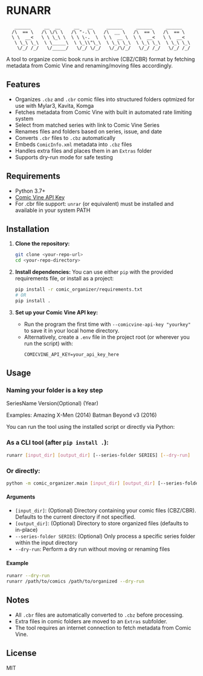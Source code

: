 # RUNARR

```
   ______     __  __     __   __     ______     ______     ______
  /\  == \   /\ \/\ \   /\ "-.\ \   /\  __ \   /\  == \   /\  == \
  \ \  __<   \ \ \_\ \  \ \ \-.  \  \ \  __ \  \ \  __<   \ \  __<
   \ \_\ \_\  \ \_____\  \ \_\\"\_\  \ \_\ \_\  \ \_\ \_\  \ \_\ \_\
    \/_/ /_/   \/_____/   \/_/ \/_/   \/_/\/_/   \/_/ /_/   \/_/ /_/
```

A tool to organize comic book runs in archive (CBZ/CBR) format by fetching metadata from Comic Vine and renaming/moving files accordingly.

## Features
- Organizes `.cbz` and `.cbr` comic files into structured folders optmized for use with Mylar3, Kavita, Komga
- Fetches metadata from Comic Vine with built in automated rate limiting system
- Select from matched series with link to Comic Vine Series
- Renames files and folders based on series, issue, and date
- Converts `.cbr` files to `.cbz` automatically
- Embeds `ComicInfo.xml` metadata into `.cbz` files
- Handles extra files and places them in an `Extras` folder
- Supports dry-run mode for safe testing

## Requirements
- Python 3.7+
- [Comic Vine API Key](https://comicvine.gamespot.com/api/)
- For .cbr file support: `unrar` (or equivalent) must be installed and available in your system PATH

## Installation

1. **Clone the repository:**
   ```sh
   git clone <your-repo-url>
   cd <your-repo-directory>
   ```

2. **Install dependencies:**
   You can use either `pip` with the provided requirements file, or install as a project:
   ```sh
   pip install -r comic_organizer/requirements.txt
   # OR
   pip install .
   ```

3. **Set up your Comic Vine API key:**
   - Run the program the first time with `--comicvine-api-key "yourkey"` to save it in your local home directory.
   - Alternatively, create a `.env` file in the project root (or wherever you run the script) with:
     ```env
     COMICVINE_API_KEY=your_api_key_here
     ```

## Usage

### Naming your folder is a key step
SeriesName Version(Optional) (Year)

Examples:
Amazing X-Men (2014)
Batman Beyond v3 (2016)

You can run the tool using the installed script or directly via Python:

### As a CLI tool (after `pip install .`):
```sh
runarr [input_dir] [output_dir] [--series-folder SERIES] [--dry-run]
```

### Or directly:
```sh
python -m comic_organizer.main [input_dir] [output_dir] [--series-folder SERIES] [--dry-run]
```

#### Arguments
- `[input_dir]`: (Optional) Directory containing your comic files (CBZ/CBR). Defaults to the current directory if not specified.
- `[output_dir]`: (Optional) Directory to store organized files (defaults to in-place)
- `--series-folder SERIES`: (Optional) Only process a specific series folder within the input directory
- `--dry-run`: Perform a dry run without moving or renaming files

#### Example
```sh
runarr --dry-run
runarr /path/to/comics /path/to/organized --dry-run
```

## Notes
- All `.cbr` files are automatically converted to `.cbz` before processing.
- Extra files in comic folders are moved to an `Extras` subfolder.
- The tool requires an internet connection to fetch metadata from Comic Vine.

## License
MIT
